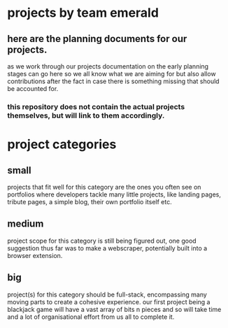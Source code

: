 # projects by team emerald

## here are the planning documents for our projects.

as we work through our projects documentation on the early planning stages can go here so we all know what we are aiming for but also allow contributions after the fact in case there is something missing that should be accounted for.

### this repository does not contain the actual projects themselves, but will link to them accordingly.

# project categories
## small
projects that fit well for this category are the ones you often see on portfolios where developers tackle many little projects, like landing pages, tribute pages, a simple blog, their own portfolio itself etc.

## medium
project scope for this category is still being figured out, one good suggestion thus far was to make a webscraper, potentially built into a browser extension.

## big
project(s) for this category should be full-stack, encompassing many moving parts to create a cohesive experience. our first project being a blackjack game will have a vast array of bits n pieces and so will take time and a lot of organisational effort from us all to complete it.